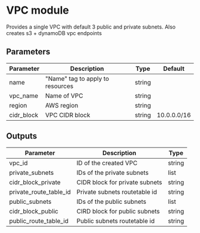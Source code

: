 # VPC module

Provides a single VPC with default 3 public and private subnets. Also creates s3 + dynamoDB vpc endpoints

## Parameters
| Parameter  | Description                         | Type   | Default     |
|------------|-------------------------------------|--------|-------------|
| name       | "Name" tag to apply to resources    | string |             |
| vpc_name   | Name of VPC                         | string |             |
| region     | AWS region                          | string |             |
| cidr_block | VPC CIDR block                      | string | 10.0.0.0/16 |

## Outputs
| Parameter              | Description                     | Type   |
|------------------------|---------------------------------|--------|
| vpc_id                 | ID of the created VPC           | string |
| private_subnets        | IDs of the private subnets      | list   |
| cidr_block_private     | CIDR block for private subnets  | string |
| private_route_table_id | Private subnets routetable id   | string |
| public_subnets         | IDs of the public subnets       | list   |
| cidr_block_public      | CIRD block for public subnets   | string |
| public_route_table_id  | Public subnets routetable id    | string |
